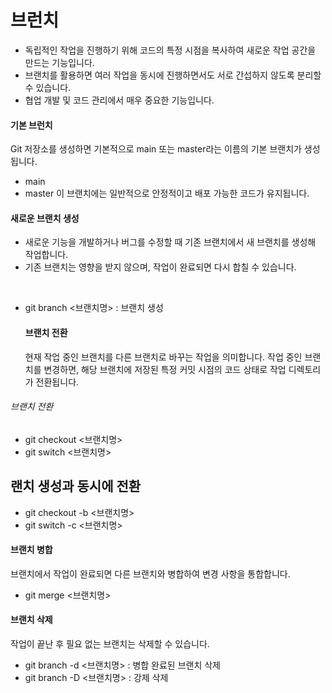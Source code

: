 # 브런치 
   - 독립적인 작업을 진행하기 위해 코드의 특정 시점을 복사하여 새로운 작업 공간을 만드는 기능입니다.
   - 브랜치를 활용하면 여러 작업을 동시에 진행하면서도 서로 간섭하지 않도록 분리할 수 있습니다.
   - 협업 개발 및 코드 관리에서 매우 중요한 기능입니다.
#### 기본 브런치 
Git 저장소를 생성하면 기본적으로 main 또는 master라는 이름의 기본 브랜치가 생성됩니다.
  - main
  - master
이 브랜치에는 일반적으로 안정적이고 배포 가능한 코드가 유지됩니다.
#### 새로운 브랜치 생성
- 새로운 기능을 개발하거나 버그를 수정할 때 기존 브랜치에서 새 브랜치를 생성해 작업합니다.
- 기존 브랜치는 영향을 받지 않으며, 작업이 완료되면 다시 합칠 수 있습니다.
<br>

- git branch <브랜치명>   : 브랜치 생성
  #### 브랜치 전환
  현재 작업 중인 브랜치를 다른 브랜치로 바꾸는 작업을 의미합니다.
  작업 중인 브랜치를 변경하면, 해당 브랜치에 저장된 특정 커밋 시점의 코드 상태로 작업 디렉토리가 전환됩니다.
###### 브랜치 전환
- git checkout <브랜치명>  
- git switch <브랜치명>
## 랜치 생성과 동시에 전환
- git checkout -b <브랜치명>
- git switch -c <브랜치명>
#### 브랜치 병합
브랜치에서 작업이 완료되면 다른 브랜치와 병합하여 변경 사항을 통합합니다.
- git merge <브랜치명>
#### 브랜치 삭제
작업이 끝난 후 필요 없는 브랜치는 삭제할 수 있습니다.
- git branch -d <브랜치명>   : 병합 완료된 브랜치 삭제
- git branch -D <브랜치명>  :  강제 삭제



